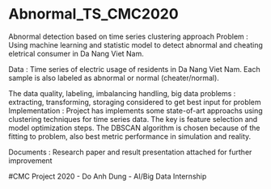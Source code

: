 # Abnormal_TS_CMC2020
Abnormal detection based on time series clustering approach
Problem : Using machine learning and statistic model to detect abnormal and cheating eletrical consumer in Da Nang Viet Nam.

Data : Time series of electric usage of residents in Da Nang Viet Nam. Each sample is also labeled as abnormal or normal (cheater/normal).

The data quality, labeling, imbalancing handling, big data problems : extracting, transforming, storaging considered to get best input for problem
Implementation : Project has implements some state-of-art approachs using clustering techniques for time series data. The key is feature selection and model optimization steps. The DBSCAN algorithm is chosen because of the fitting to problem, also best metric performance in simulation and reality.

Documents : Research paper and result presentation attached for further improvement

#CMC Project 2020 - Do Anh Dung - AI/Big Data Internship
